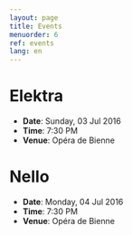 ```yaml
---
layout: page
title: Events
menuorder: 6
ref: events
lang: en
---
```


# Elektra

- **Date**: Sunday, 03 Jul 2016
- **Time**: 7:30 PM
- **Venue**: Opéra de Bienne

# Nello

- **Date**: Monday, 04 Jul 2016
- **Time**: 7:30 PM
- **Venue**: Opéra de Bienne

